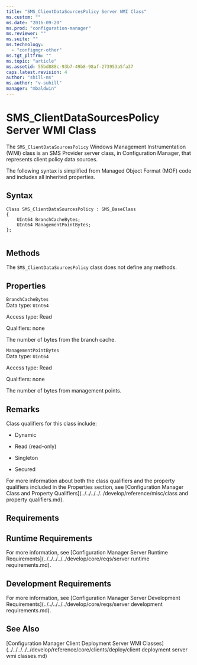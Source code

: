 ```yaml
---
title: "SMS_ClientDataSourcesPolicy Server WMI Class"
ms.custom: ""
ms.date: "2016-09-20"
ms.prod: "configuration-manager"
ms.reviewer: ""
ms.suite: ""
ms.technology: 
  - "configmgr-other"
ms.tgt_pltfrm: ""
ms.topic: "article"
ms.assetid: 55bd888c-93b7-49b8-98af-273953a5fa37
caps.latest.revision: 4
author: "shill-ms"
ms.author: "v-suhill"
manager: "mbaldwin"
---
```

# SMS_ClientDataSourcesPolicy Server WMI Class
The  `SMS_ClientDataSourcesPolicy` Windows Management Instrumentation (WMI) class is an SMS Provider server class, in Configuration Manager, that represents client policy data sources.  
  
 The following syntax is simplified from Managed Object Format (MOF) code and includes all inherited properties.  
  
## Syntax  
  
```  
Class SMS_ClientDataSourcesPolicy : SMS_BaseClass  
{  
    UInt64 BranchCacheBytes;  
    UInt64 ManagementPointBytes;  
};  
  
```  
  
## Methods  
 The  `SMS_ClientDataSourcesPolicy`  class does not define any methods.  
  
## Properties  
 `BranchCacheBytes`  
 Data type: `UInt64`  
  
 Access type: Read  
  
 Qualifiers: none  
  
 The number of bytes from the branch cache.  
  
 `ManagementPointBytes`  
 Data type: `UInt64`  
  
 Access type: Read  
  
 Qualifiers: none  
  
 The number of bytes from management points.  
  
## Remarks  
 Class qualifiers for this class include:  
  
-   Dynamic  
  
-   Read (read-only)  
  
-   Singleton  
  
-   Secured  
  
 For more information about both the class qualifiers and the property qualifiers included in the Properties section, see [Configuration Manager Class and Property Qualifiers](../../../../../develop/reference/misc/class and property qualifiers.md).  
  
## Requirements  
  
## Runtime Requirements  
 For more information, see [Configuration Manager Server Runtime Requirements](../../../../../develop/core/reqs/server runtime requirements.md).  
  
## Development Requirements  
 For more information, see [Configuration Manager Server Development Requirements](../../../../../develop/core/reqs/server development requirements.md).  
  
## See Also  
 [Configuration Manager Client Deployment Server WMI Classes](../../../../../develop/reference/core/clients/deploy/client deployment server wmi classes.md)